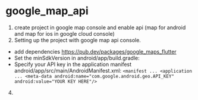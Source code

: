 # google_map_api

1. create project in google map console and  enable api (map for android and map for ios in google cloud console)
2. Setting up the project with google map api console.
  - add dependencies https://pub.dev/packages/google_maps_flutter
  - Set the minSdkVersion in android/app/build.gradle:
  - Specify your API key in the application manifest android/app/src/main/AndroidManifest.xml:
    `<manifest ...
      <application ...
        <meta-data android:name="com.google.android.geo.API_KEY"
                 android:value="YOUR KEY HERE"/>`
    
4. 
